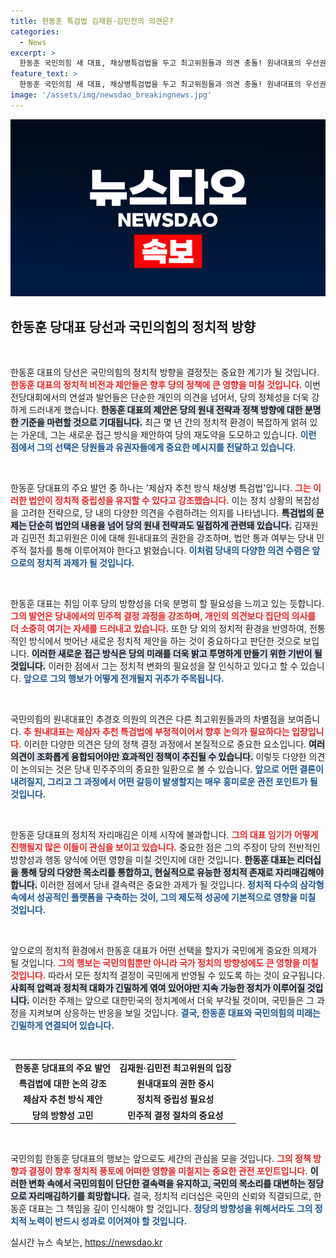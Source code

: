 ```yaml
---
title: 한동훈 특검법 김재원·김민전의 의견은?
categories:
  - News
excerpt: >
  한동훈 국민의힘 새 대표, 채상병특검법을 두고 최고위원들과 의견 충돌! 원내대표의 우선권 강조 속, 당내 갈등과 정치적 파장에 귀추가 주목된다.
feature_text: >
  한동훈 국민의힘 새 대표, 채상병특검법을 두고 최고위원들과 의견 충돌! 원내대표의 우선권 강조 속, 당내 갈등과 정치적 파장에 귀추가 주목된다.
image: '/assets/img/newsdao_breakingnews.jpg'
---
```


<p><img src="/assets/img/newsdao_breakingnews.jpg" alt="firstkoreanews 속보" /></p>

<h2 data-ke-size="size26">한동훈 당대표 당선과 국민의힘의 정치적 방향</h2>

<p data-ke-size="size16">&nbsp;</p>

<p>한동훈 대표의 당선은 국민의힘의 정치적 방향을 결정짓는 중요한 계기가 될 것입니다. <b><span style="color: #ee2323;">한동훈 대표의 정치적 비전과 제안들은 향후 당의 정책에 큰 영향을 미칠 것입니다.</span></b> 이번 전당대회에서의 연설과 발언들은 단순한 개인의 의견을 넘어서, 당의 정체성을 더욱 강하게 드러내게 했습니다. <b><span style="background-color: #21538527;">한동훈 대표의 제안은 당의 원내 전략과 정책 방향에 대한 분명한 기준을 마련할 것으로 기대됩니다.</span></b> 최근 몇 년 간의 정치적 환경이 복잡하게 얽혀 있는 가운데, 그는 새로운 접근 방식을 제안하여 당의 재도약을 도모하고 있습니다. <b><span style="color: #1a5490;">이런 점에서 그의 선택은 당원들과 유권자들에게 중요한 메시지를 전달하고 있습니다.</span></b></p>

<p data-ke-size="size16">&nbsp;</p>

<p>한동훈 당대표의 주요 발언 중 하나는 '제삼자 추천 방식 채상병 특검법'입니다. <b><span style="color: #ee2323;">그는 이러한 법안이 정치적 중립성을 유지할 수 있다고 강조했습니다.</span></b> 이는 정치 상황의 복잡성을 고려한 전략으로, 당 내의 다양한 의견을 수렴하려는 의지를 나타냅니다. <b><span style="background-color: #21538527;">특검법의 문제는 단순히 법안의 내용을 넘어 당의 원내 전략과도 밀접하게 관련돼 있습니다.</span></b> 김재원과 김민전 최고위원은 이에 대해 원내대표의 권한을 강조하며, 법안 통과 여부는 당내 민주적 절차를 통해 이루어져야 한다고 밝혔습니다. <b><span style="color: #1a5490;">이처럼 당내의 다양한 의견 수렴은 앞으로의 정치적 과제가 될 것입니다.</span></b></p>

<p data-ke-size="size16">&nbsp;</p>

<p>한동훈 대표는 취임 이후 당의 방향성을 더욱 분명히 할 필요성을 느끼고 있는 듯합니다. <b><span style="color: #ee2323;">그의 발언은 당내에서의 민주적 결정 과정을 강조하며, 개인의 의견보다 집단의 의사를 더 소중히 여기는 자세를 드러내고 있습니다.</span></b> 또한 당 외의 정치적 환경을 반영하여, 전통적인 방식에서 벗어난 새로운 정치적 제안을 하는 것이 중요하다고 판단한 것으로 보입니다. <b><span style="background-color: #21538527;">이러한 새로운 접근 방식은 당의 미래를 더욱 밝고 투명하게 만들기 위한 기반이 될 것입니다.</span></b> 이러한 점에서 그는 정치적 변화의 필요성을 잘 인식하고 있다고 할 수 있습니다. <b><span style="color: #1a5490;">앞으로 그의 행보가 어떻게 전개될지 귀추가 주목됩니다.</span></b></p>

<p data-ke-size="size16">&nbsp;</p>

<p>국민의힘의 원내대표인 추경호 의원의 의견은 다른 최고위원들과의 차별점을 보여줍니다. <b><span style="color: #ee2323;">추 원내대표는 제삼자 추천 특검법에 부정적이어서 향후 논의가 필요하다는 입장입니다.</span></b> 이러한 다양한 의견은 당의 정책 결정 과정에서 본질적으로 중요한 요소입니다. <b><span style="background-color: #21538527;">여러 의견이 조화롭게 융합되어야만 효과적인 정책이 추진될 수 있습니다.</span></b> 이렇듯 다양한 의견이 논의되는 것은 당내 민주주의의 중요한 일환으로 볼 수 있습니다. <b><span style="color: #1a5490;">앞으로 어떤 결론이 내려질지, 그리고 그 과정에서 어떤 갈등이 발생할지는 매우 흥미로운 관전 포인트가 될 것입니다.</span></b></p>

<p data-ke-size="size16">&nbsp;</p>

<p>한동훈 당대표의 정치적 자리매김은 이제 시작에 불과합니다. <b><span style="color: #ee2323;">그의 대표 임기가 어떻게 진행될지 많은 이들이 관심을 보이고 있습니다.</span></b> 중요한 점은 그의 주장이 당의 전반적인 방향성과 행동 양식에 어떤 영향을 미칠 것인지에 대한 것입니다. <b><span style="background-color: #21538527;">한동훈 대표는 리더십을 통해 당의 다양한 목소리를 통합하고, 현실적으로 유능한 정치적 존재로 자리매김해야 합니다.</span></b> 이러한 점에서 당내 결속력은 중요한 과제가 될 것입니다. <b><span style="color: #1a5490;">정치적 다수의 삼각형 속에서 성공적인 플랫폼을 구축하는 것이, 그의 제도적 성공에 기본적으로 영향을 미칠 것입니다.</span></b></p>

<p data-ke-size="size16">&nbsp;</p>

<p>앞으로의 정치적 환경에서 한동훈 대표가 어떤 선택을 할지가 국민에게 중요한 의제가 될 것입니다. <b><span style="color: #ee2323;">그의 행보는 국민의힘뿐만 아니라 국가 정치의 방향성에도 큰 영향을 미칠 것입니다.</span></b> 따라서 모든 정치적 결정이 국민에게 반영될 수 있도록 하는 것이 요구됩니다. <b><span style="background-color: #21538527;">사회적 압력과 정치적 대화가 긴밀하게 엮여 있어야만 지속 가능한 정치가 이루어질 것입니다.</span></b> 이러한 주제는 앞으로 대한민국의 정치계에서 더욱 부각될 것이며, 국민들은 그 과정을 지켜보며 상응하는 반응을 보일 것입니다. <b><span style="color: #1a5490;">결국, 한동훈 대표와 국민의힘의 미래는 긴밀하게 연결되어 있습니다.</span></b></p>

<p data-ke-size="size16">&nbsp;</p>

<table style="width: 100%; border-collapse: collapse;">
<tbody>
<tr>
<td style="text-align: center; height: 17px;"><b>한동훈 당대표의 주요 발언</b></td>
<td style="text-align: center; height: 17px;"><b>김재원·김민전 최고위원의 입장</b></td>
</tr>
<tr>
<td style="text-align: center; height: 17px;"><b>특검법에 대한 논의 강조</b></td>
<td style="text-align: center; height: 17px;"><b>원내대표의 권한 중시</b></td>
</tr>
<tr>
<td style="text-align: center; height: 17px;"><b>제삼자 추천 방식 제안</b></td>
<td style="text-align: center; height: 17px;"><b>정치적 중립성 필요성</b></td>
</tr>
<tr>
<td style="text-align: center; height: 17px;"><b>당의 방향성 고민</b></td>
<td style="text-align: center; height: 17px;"><b>민주적 결정 절차의 중요성</b></td>
</tr>
</tbody>
</table>

<p data-ke-size="size16">&nbsp;</p>

<p>국민의힘 한동훈 당대표의 행보는 앞으로도 세간의 관심을 모을 것입니다. <b><span style="color: #ee2323;">그의 정책 방향과 결정이 향후 정치적 풍토에 어떠한 영향을 미칠지는 중요한 관전 포인트입니다.</span></b> <b><span style="background-color: #21538527;">이러한 변화 속에서 국민의힘이 단단한 결속력을 유지하고, 국민의 목소리를 대변하는 정당으로 자리매김하기를 희망합니다.</span></b> 결국, 정치적 리더십은 국민의 신뢰와 직결되므로, 한동훈 대표는 그 책임을 깊이 인식해야 할 것입니다. <b><span style="color: #1a5490;">정당의 방향성을 위해서라도 그의 정치적 노력이 반드시 성과로 이어져야 할 것입니다.</span></b></p>
실시간 뉴스 속보는, <a href="https://newsdao.kr" rel="dofollow">https://newsdao.kr</a>



